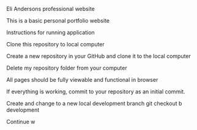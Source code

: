 Eli Andersons professional website

This is a basic personal portfolio website

Instructions for running application

Clone this repository to local computer

Create a new repository in your GitHub and clone it to the local computer

Delete my repository folder from your computer

All pages should be fully viewable and functional in browser

If everything is working, commit to your repository as an initial commit.

Create and change to a new local development branch git checkout b development

Continue w
